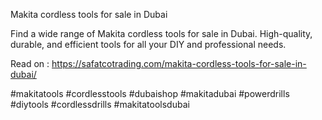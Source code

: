 Makita cordless tools for sale in Dubai

Find a wide range of Makita cordless tools for sale in Dubai. High-quality, durable, and efficient tools for all your DIY and professional needs.

Read on : https://safatcotrading.com/makita-cordless-tools-for-sale-in-dubai/

#makitatools #cordlesstools #dubaishop #makitadubai #powerdrills #diytools #cordlessdrills #makitatoolsdubai 
